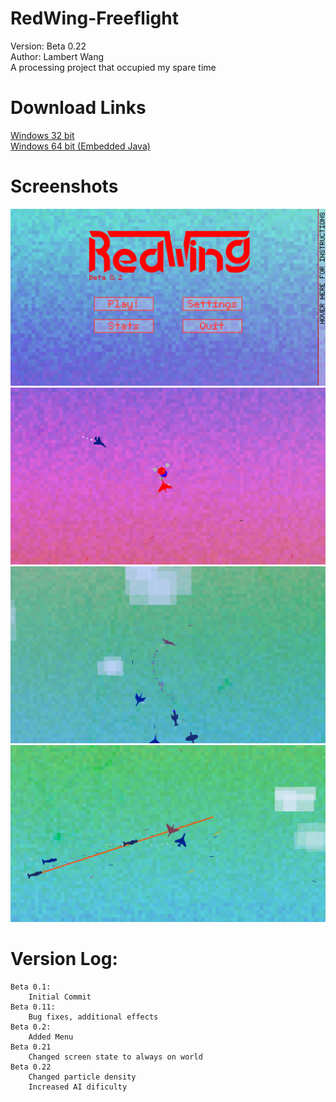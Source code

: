 RedWing-Freeflight
==================
Version: Beta 0.22  
Author: Lambert Wang  
A processing project that occupied my spare time  

# Download Links
[Windows 32 bit](https://www.dropbox.com/s/ge0ah8w8c1485u3/Redwing-0.21-windows32.zip?dl=0)  
[Windows 64 bit (Embedded Java)](https://www.dropbox.com/s/oim9ekxauk0pat7/Redwing-0.21-windows64.zip?dl=0)  

# Screenshots
![](screenshots/screenshot-D7M4Y2015-H12M33S47.png)
![](screenshots/screenshot-D7M4Y2015-H12M34S23.png)
![](screenshots/screenshot-D7M4Y2015-H12M34S59.png)
![](screenshots/screenshot-D7M4Y2015-H12M35S0.png)

# Version Log:
	Beta 0.1:
		Initial Commit
    Beta 0.11:
        Bug fixes, additional effects
    Beta 0.2:
        Added Menu
    Beta 0.21
        Changed screen state to always on world
    Beta 0.22
        Changed particle density
        Increased AI dificulty
